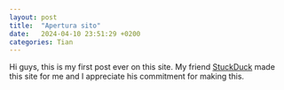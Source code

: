 ```yaml
---
layout: post
title:  "Apertura sito"
date:   2024-04-10 23:51:29 +0200
categories: Tian
---
```

Hi guys, this is my first post ever on this site.
My friend [StuckDuck](https://s7uck.github.io) made this site for me and I appreciate his commitment for making this.